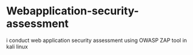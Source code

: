 
# Webapplication-security-assessment
i conduct web application security assessment using OWASP ZAP tool in kali linux

